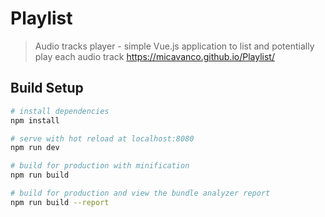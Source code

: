 # Playlist

> Audio tracks player - simple Vue.js application to list and potentially play each audio track
https://micavanco.github.io/Playlist/

## Build Setup

``` bash
# install dependencies
npm install

# serve with hot reload at localhost:8080
npm run dev

# build for production with minification
npm run build

# build for production and view the bundle analyzer report
npm run build --report
